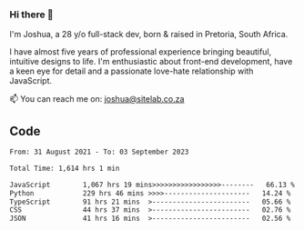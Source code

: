 ### Hi there 👋

I'm Joshua, a 28 y/o full-stack dev, born & raised in Pretoria, South Africa. 

I have almost five years of professional experience bringing beautiful, intuitive designs to life. I'm enthusiastic about front-end development, have a keen eye for detail and a passionate love-hate relationship with JavaScript.

📫 You can reach me on: joshua@sitelab.co.za

## **Code**

<!--START_SECTION:waka-->

```txt
From: 31 August 2021 - To: 03 September 2023

Total Time: 1,614 hrs 1 min

JavaScript        1,067 hrs 19 mins>>>>>>>>>>>>>>>>>--------   66.13 %
Python            229 hrs 46 mins >>>>---------------------   14.24 %
TypeScript        91 hrs 21 mins  >------------------------   05.66 %
CSS               44 hrs 37 mins  >------------------------   02.76 %
JSON              41 hrs 16 mins  >------------------------   02.56 %
```

<!--END_SECTION:waka-->
